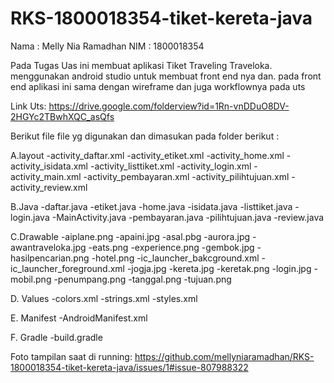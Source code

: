 # RKS-1800018354-tiket-kereta-java

Nama : Melly Nia Ramadhan
NIM  : 1800018354

Pada Tugas Uas ini membuat aplikasi Tiket Traveling Traveloka. menggunakan android studio untuk membuat front end nya dan.
pada front end aplikasi ini sama dengan wireframe dan juga workflownya pada uts


Link Uts:
https://drive.google.com/folderview?id=1Rn-vnDDuO8DV-2HGYc2TBwhXQC_asQfs

Berikut file file yg digunakan dan dimasukan pada folder berikut :

A.layout
-activity_daftar.xml
-activity_etiket.xml
-activity_home.xml
-activity_isidata.xml
-activity_listtiket.xml
-activity_login.xml
-activity_main.xml
-activity_pembayaran.xml
-activity_pilihtujuan.xml
-activity_review.xml

B.Java
-daftar.java
-etiket.java
-home.java
-isidata.java
-listtiket.java
-login.java
-MainActivity.java
-pembayaran.java
-pilihtujuan.java
-review.java

C.Drawable
-aiplane.png
-apaini.jpg
-asal.pbg
-aurora.jpg
-awantraveloka.jpg
-eats.png
-experience.png
-gembok.jpg
-hasilpencarian.png
-hotel.png
-ic_launcher_bakcground.xml
-ic_launcher_foreground.xml
-jogja.jpg
-kereta.jpg
-keretak.png
-login.jpg
-mobil.png
-penumpang.png
-tanggal.png
-tujuan.png

D. Values
-colors.xml
-strings.xml
-styles.xml

E. Manifest
-AndroidManifest.xml

F. Gradle
-build.gradle

Foto tampilan saat di running:
https://github.com/mellyniaramadhan/RKS-1800018354-tiket-kereta-java/issues/1#issue-807988322

